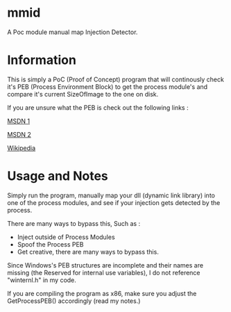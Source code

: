 # mmid
A Poc module manual map Injection Detector.

# Information

This is simply a PoC (Proof of Concept) program that will continously check it's PEB (Process Environment Block) to get the process module's and compare it's current SizeOfImage to the one on disk.

If you are unsure what the PEB is check out the following links :

[MSDN 1](https://docs.microsoft.com/en-us/windows/win32/api/winternl/ns-winternl-peb)

[MSDN 2](https://docs.microsoft.com/en-us/windows-hardware/drivers/debugger/-peb)

[Wikipedia](https://en.wikipedia.org/wiki/Process_Environment_Block)

# Usage and Notes
Simply run the program, manually map your dll (dynamic link library) into one of the process modules, and see if your injection gets detected by the process.

There are many ways to bypass this, Such as :
- Inject outside of Process Modules
- Spoof the Process PEB
- Get creative, there are many ways to bypass this.

Since Windows's PEB structures are incomplete and their names are missing (the Reserved for internal use variables), I do not reference "winternl.h" in my code.

If you are compiling the program as x86, make sure you adjust the GetProcessPEB() accordingly (read my notes.)
